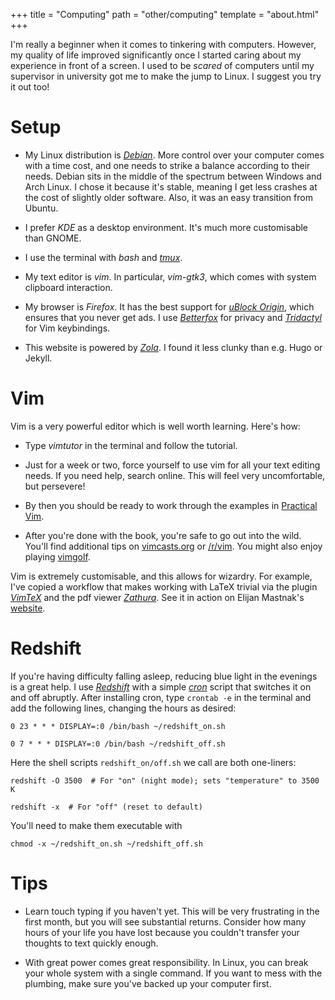 +++
title = "Computing"
path = "other/computing"
template = "about.html"
+++

I'm really a beginner when it comes to tinkering with computers. However, my quality of life improved significantly once I started caring about my experience in front of a screen. I used to be *scared* of computers until my supervisor in university got me to make the jump to Linux. I suggest you try it out too!

# Setup

* My Linux distribution is [*Debian*](https://www.debian.org/). More control over your computer comes with a time cost, and one needs to strike a balance according to their needs. Debian sits in the middle of the spectrum between Windows and Arch Linux. I chose it because it's stable, meaning I get less crashes at the cost of slightly older software. Also, it was an easy transition from Ubuntu.

* I prefer *KDE* as a desktop environment. It's much more customisable than GNOME.

* I use the terminal with *bash* and [*tmux*](https://tmux.github.io). 

* My text editor is *vim*. In particular, *vim-gtk3*, which comes with system clipboard interaction.

* My browser is *Firefox*. It has the best support for [*uBlock Origin*](https://addons.mozilla.org/en-US/firefox/addon/ublock-origin/), which ensures that you never get ads. I use [*Betterfox*](https://github.com/yokoffing/Betterfox) for privacy and [*Tridactyl*](https://github.com/tridactyl/tridactyl) for Vim keybindings.  

* This website is powered by [*Zola*](https://www.getzola.org/). I found it less clunky than e.g. Hugo or Jekyll. 

# Vim

Vim is a very powerful editor which is well worth learning. Here's how:

* Type *vimtutor* in the terminal and follow the tutorial.

* Just for a week or two, force yourself to use vim for all your text editing needs. If you need help, search online. This will feel very uncomfortable, but persevere!

* By then you should be ready to work through the examples in [Practical Vim](https://pragprog.com/titles/dnvim2/practical-vim-second-edition/).

* After you're done with the book, you're safe to go out into the wild. You'll find additional tips on [vimcasts.org](https://vimcasts.org) or [/r/vim](https://old.reddit.com/r/vim/). You might also enjoy playing [vimgolf](https://www.vimgolf.com/).

Vim is extremely customisable, and this allows for wizardry. For example, I've copied a workflow that makes working with LaTeX trivial via the plugin [*VimTeX*](https://github.com/lervag/vimtex) and the pdf viewer [*Zathura*](https://pwmt.org/projects/zathura/). See it in action on Elijan Mastnak's [website](https://ejmastnak.com/tutorials/vim-latex/intro/).

# Redshift

If you're having difficulty falling asleep, reducing blue light in the evenings is a great help. I use [*Redshift*](https://en.wikipedia.org/wiki/Redshift_(software)) with a simple [*cron*](https://en.wikipedia.org/wiki/Cron) script that switches it on and off abruptly. After installing cron, type `crontab -e` in the terminal and add the following lines, changing the hours as desired:
~~~
0 23 * * * DISPLAY=:0 /bin/bash ~/redshift_on.sh
~~~
~~~
0 7 * * * DISPLAY=:0 /bin/bash ~/redshift_off.sh
~~~
Here the shell scripts `redshift_on/off.sh` we call are both one-liners:
~~~
redshift -O 3500  # For "on" (night mode); sets "temperature" to 3500 K
~~~
~~~
redshift -x  # For "off" (reset to default)
~~~
You'll need to make them executable with 
~~~
chmod -x ~/redshift_on.sh ~/redshift_off.sh
~~~
# Tips

* Learn touch typing if you haven't yet. This will be very frustrating in the first month, but you will see substantial returns. Consider how many hours of your life you have lost because you couldn't transfer your thoughts to text quickly enough.

* With great power comes great responsibility. In Linux, you can break your whole system with a single command. If you want to mess with the plumbing, make sure you've backed up your computer first.
